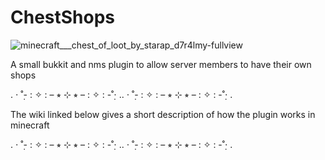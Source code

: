 # ChestShops

![minecraft___chest_of_loot_by_starap_d7r4lmy-fullview](https://user-images.githubusercontent.com/69723698/114266519-a84fcb80-99ee-11eb-9424-1e061d16baa6.png)

A small bukkit and nms plugin to allow server members to have their own shops

. ⋅ ˚̣- : ✧ : – ⭒ ⊹ ⭒ – : ✧ : -˚̣⋅ .. ⋅ ˚̣- : ✧ : – ⭒ ⊹ ⭒ – : ✧ : -˚̣⋅ .

The wiki linked below gives a short description of how the plugin works in minecraft 

. ⋅ ˚̣- : ✧ : – ⭒ ⊹ ⭒ – : ✧ : -˚̣⋅ .. ⋅ ˚̣- : ✧ : – ⭒ ⊹ ⭒ – : ✧ : -˚̣⋅ .
